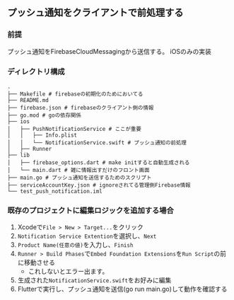 ## プッシュ通知をクライアントで前処理する
### 前提
プッシュ通知をFirebaseCloudMessagingから送信する。
iOSのみの実装
### ディレクトリ構成
```
.
├── Makefile # firebaseの初期化のためにおいてる
├── README.md
├── firebase.json # firebaseのクライアント側の情報
├── go.mod # goの依存関係
├── ios
│   ├── PushNotificationService # ここが重要
│   │   ├── Info.plist
│   │   └── NotificationService.swift # プッシュ通知の前処理
│   ├── Runner
├── lib
│   ├── firebase_options.dart # make initすると自動生成される
│   └── main.dart # 雑に情報出すだけのフロント画面
├── main.go # プッシュ通知を送信するためのスクリプト
├── serviceAccountKey.json # ignoreされてる管理側Firebase情報
└── test_push_notification.iml 
```
### 既存のプロジェクトに編集ロジックを追加する場合
1. Xcodeで`File > New > Target...`をクリック
2. `Notification Service Extention`を選択し、`Next`
3. `Product Name(任意の値)`を入力し、`Finish`
4. `Runner > Build Phases`で`Embed Foundation Extensions`を`Run Script`の前に移動させる
    - これしないとエラー出ます。
5. 生成された`NotificationService.swift`をお好みに編集
6. Flutterで実行し、プッシュ通知を送信(go run main.go)して動作を確認する
